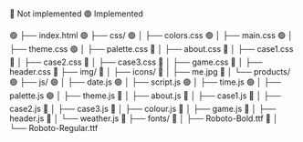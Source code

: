 🔴 Not implemented
🟢 Implemented

🟢 ├── index.html
🟢 ├── css/
🟢 │ ├── colors.css
🟢 │ ├── main.css
🟢 │ ├── theme.css
🟢 │ ├── palette.css
🔴 │ ├── about.css
🔴 │ ├── case1.css
🔴 │ ├── case2.css
🔴 │ ├── case3.css
🔴 │ ├── game.css
🔴 │ ├── header.css
🔴 ├── img/
🔴 │ ├── icons/
🔴 │ ├── me.jpg
🔴 │ └── products/
🟢 ├── js/
🟢 │ ├── date.js
🟢 │ ├── script.js
🟢 │ ├── time.js
🟢 │ ├── palette.js
🟢 │ ├── theme.js
🔴 │ ├── about.js
🔴 │ ├── case1.js
🔴 │ ├── case2.js
🔴 │ ├── case3.js
🔴 │ ├── colour.js
🔴 │ ├── game.js
🔴 │ ├── header.js
🔴 │ └── weather.js
🔴 ├── fonts/
🔴 │ ├── Roboto-Bold.ttf
🔴 │ └── Roboto-Regular.ttf
